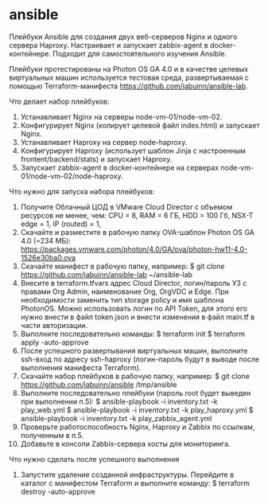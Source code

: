 # ansible
Плейбуки Ansible для создания двух веб-серверов Nginx и одного сервера Haproxy.
Настраивает и запускает zabbix-agent в docker-контейнере.
Подходит для самостоятельного изучения Ansible.

Плейбуки протестированы на Photon OS GA 4.0 и в качестве целевых виртуальных машин используется тестовая среда, развертываемая с помощью Terraform-манифеста https://github.com/jabuinn/ansible-lab.

Что делает набор плейбуков:
1. Устанавливает Nginx на серверы node-vm-01/node-vm-02.
2. Конфигурирует Nginx (копирует целевой файл index.html) и запускает Nginx.
3. Устанавливает Haproxy на сервер node-haproxy.
4. Конфигурирует Haproxy (использует шаблон Jinja с настроенным frontent/backend/stats) и запускает Haproxy.
5. Запускает zabbix-agent в docker-контейнере на серверах node-vm-01/node-vm-02/node-haproxy. 

Что нужно для запуска набора плейбуков:
1. Получите Облачный ЦОД в VMware Cloud Director с объемом ресурсов не менее, чем:
   CPU = 8,
   RAM = 6 ГБ,
   HDD = 100 Гб,
   NSX-T edge = 1,
   IP (routed) = 1,
2. Скачайте и разместите в рабочую папку OVA-шаблон Photon OS GA 4.0 (~234 МБ): https://packages.vmware.com/photon/4.0/GA/ova/photon-hw11-4.0-1526e30ba0.ova
3. Скачайте манифест в рабочую папку, например:
   $ git clone https://github.com/jabuinn/ansible-lab ~/ansible-lab
4. Внесите в terraform.tfvars адрес Cloud Director, логин/пароль УЗ с правами Org Admin, наименование Org, OrgVDC и Edge. При необходимости заменить тип storage policy и имя шаблона PhotonOS. Можно использовать логин по API Token, для этого его нужно внести в файл token.json и внести изменения в файл main.tf в части авторизации.
5. Выполните последовательно команды:
   $ terraform init
   $ terraform apply -auto-approve
6. После успешного развертывания виртуальных машин, выполните ssh-вход по адресу ssh-haproxy (логин-пароль будут в выводе после выполнения манифеста Terraform).
7. Скачайте набор плейбуков в рабочую папку, например:
   $ git clone https://github.com/jabuinn/ansible /tmp/ansible
8. Выполните последовательно плейбуки (пароль root будет выведен при выполнении п.5):
   $ ansible-playbook -i inventory.txt -k play_web.yml
   $ ansible-playbook -i inventory.txt -k play_haproxy.yml
   $ ansible-playbook -i inventory.txt -k play_zabbix_agent.yml
9. Проверьте работоспособность Nginx, Haproxy и Zabbix по ссылкам, полученным в п.5.
10. Добавьте в консоли Zabbix-сервера хосты для мониторинга.

Что нужно сделать после успешного выполнения
1. Запустите удаление созданной инфраструктуры. Перейдите в каталог с манифестом Terraform и выполните команду:
   $ terraform destroy -auto-approve